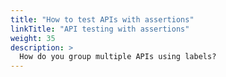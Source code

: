 ```yaml
---
title: "How to test APIs with assertions"
linkTitle: "API testing with assertions"
weight: 35
description: >
  How do you group multiple APIs using labels?
---
```


